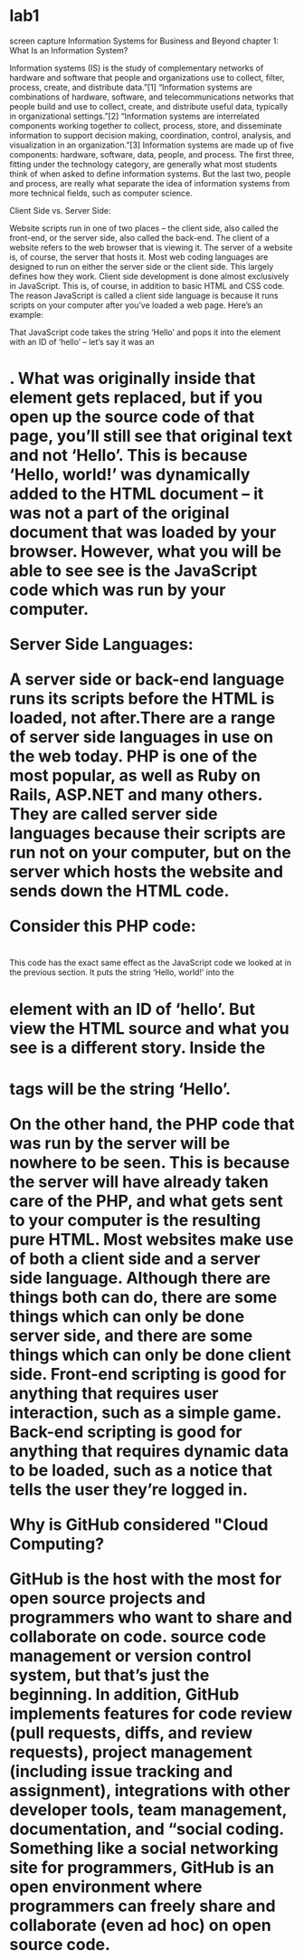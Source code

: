# lab1
screen capture
Information Systems for Business and Beyond chapter 1: What Is an Information System?

Information systems (IS) is the study of complementary networks of hardware and software that people and organizations use to collect, filter, process, create, and distribute data.”[1]
“Information systems are combinations of hardware, software, and telecommunications networks that people build and use to collect, create, and distribute useful data, typically in organizational settings.”[2]
“Information systems are interrelated components working together to collect, process, store, and disseminate information to support decision making, coordination, control, analysis, and visualization in an organization.”[3] 
Information systems are made up of five components: hardware, software, data, people, and process. The first three, fitting under the technology category, are generally what most students think of when asked to define information systems. But the last two, people and process, are really what separate the idea of information systems from more technical fields, such as computer science. 

Client Side vs. Server Side:

Website scripts run in one of two places – the client side, also called the front-end, or the server side, also called the back-end. The client of a website refers to the web browser that is viewing it. The server of a website is, of course, the server that hosts it.
Most web coding languages are designed to run on either the server side or the client side. This largely defines how they work.
Client side development is done almost exclusively in JavaScript. This is, of course, in addition to basic HTML and CSS code. The reason JavaScript is called a client side language is because it runs scripts on your computer after you’ve loaded a web page. Here’s an example:
<script>
    document.getElementById('hello').innerHTML = 'Hello';
</script>
That JavaScript code takes the string ‘Hello’ and pops it into the element with an ID of ‘hello’ – let’s say it was an <h1>. What was originally inside that element gets replaced, but if you open up the source code of that page, you’ll still see that original text and not ‘Hello’.
This is because ‘Hello, world!’ was dynamically added to the HTML document – it was not a part of the original document that was loaded by your browser. However, what you will be able to see see is the JavaScript code which was run by your computer.

Server Side Languages:

A server side or back-end language runs its scripts before the HTML is loaded, not after.There are a range of server side languages in use on the web today. PHP is one of the most popular, as well as Ruby on Rails, ASP.NET and many others. They are called server side languages because their scripts are run not on your computer, but on the server which hosts the website and sends down the HTML code.

Consider this PHP code:
<h1 id="hello"><?php echo 'Hello'; ?></h1>

This code has the exact same effect as the JavaScript code we looked at in the previous section. It puts the string ‘Hello, world!’ into the <h1> element with an ID of ‘hello’. But view the HTML source and what you see is a different story. Inside the <h1> tags will be the string ‘Hello’.
    
On the other hand, the PHP code that was run by the server will be nowhere to be seen. This is because the server will have already taken care of the PHP, and what gets sent to your computer is the resulting pure HTML.
Most websites make use of both a client side and a server side language. Although there are things both can do, there are some things which can only be done server side, and there are some things which can only be done client side.
Front-end scripting is good for anything that requires user interaction, such as a simple game. Back-end scripting is good for anything that requires dynamic data to be loaded, such as a notice that tells the user they’re logged in.
 
 Why is GitHub considered "Cloud Computing?
 
GitHub is the host with the most for open source projects and programmers who want to share and collaborate on code.
source code management or version control system, but that’s just the beginning. In addition, GitHub implements features for code review (pull requests, diffs, and review requests), project management (including issue tracking and assignment), integrations with other developer tools, team management, documentation, and “social coding. Something like a social networking site for programmers, GitHub is an open environment where programmers can freely share and collaborate (even ad hoc) on open source code.
